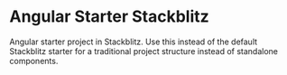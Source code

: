 # Angular Starter Stackblitz

Angular starter project in Stackblitz. Use this instead of the default Stackblitz starter for a traditional project structure instead of standalone components.
